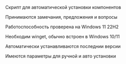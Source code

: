 Скрипт для автоматической установки компонентов

Принимаются замечания, предложения и вопросы

Работоспособность проверена на Windows 11 22H2

Необходим winget, обычно встроен в Windows 10/11

Автоматически устанавливаются последнии версии

Имеются параметры для ручной и авто установки

